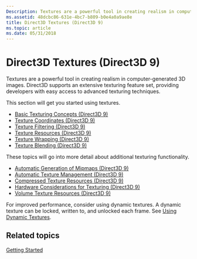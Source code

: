 ```yaml
---
Description: Textures are a powerful tool in creating realism in computer-generated 3D images. Direct3D supports an extensive texturing feature set, providing developers with easy access to advanced texturing techniques.
ms.assetid: 48dcbc86-631e-4bc7-b809-b0e4a0a9ae8e
title: Direct3D Textures (Direct3D 9)
ms.topic: article
ms.date: 05/31/2018
---
```


# Direct3D Textures (Direct3D 9)

Textures are a powerful tool in creating realism in computer-generated 3D images. Direct3D supports an extensive texturing feature set, providing developers with easy access to advanced texturing techniques.

This section will get you started using textures.

-   [Basic Texturing Concepts (Direct3D 9)](basic-texturing-concepts.md)
-   [Texture Coordinates (Direct3D 9)](texture-coordinates.md)
-   [Texture Filtering (Direct3D 9)](texture-filtering.md)
-   [Texture Resources (Direct3D 9)](texture-resources.md)
-   [Texture Wrapping (Direct3D 9)](texture-wrapping.md)
-   [Texture Blending (Direct3D 9)](texture-blending.md)

These topics will go into more detail about additional texturing functionality.

-   [Automatic Generation of Mipmaps (Direct3D 9)](automatic-generation-of-mipmaps.md)
-   [Automatic Texture Management (Direct3D 9)](automatic-texture-management.md)
-   [Compressed Texture Resources (Direct3D 9)](compressed-texture-resources.md)
-   [Hardware Considerations for Texturing (Direct3D 9)](hardware-considerations-for-texturing.md)
-   [Volume Texture Resources (Direct3D 9)](volume-texture-resources.md)

For improved performance, consider using dynamic textures. A dynamic texture can be locked, written to, and unlocked each frame. See [Using Dynamic Textures](performance-optimizations.md).

## Related topics

<dl> <dt>

[Getting Started](getting-started.md)
</dt> </dl>

 

 



